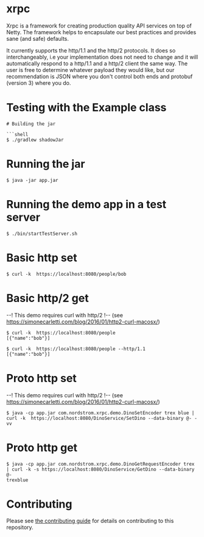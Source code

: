 xrpc
====

Xrpc is a framework for creating production quality API services on top of Netty. The framework helps to encapsulate our
best practices and provides sane (and safe) defaults.

It currently supports the http/1.1 and the http/2 protocols. It does so interchangeably, 
i.e your implementation does not need to change and it will automatically respond to a http/1.1 
and a http/2 client the same way. The user is free to determine whatever payload they would like, 
but our recommendation is JSON where you don't control both ends and protobuf (version 3) where you do.

# Testing with the Example class  
```
# Building the jar

```shell
$ ./gradlew shadowJar
```

# Running the jar

```shell
$ java -jar app.jar
```

# Running the demo app in a test server

```shell
$ ./bin/startTestServer.sh
```

# Basic http set

```shell
$ curl -k  https://localhost:8080/people/bob
```

# Basic http/2 get
--! This demo requires curl with http/2 !--
(see https://simonecarletti.com/blog/2016/01/http2-curl-macosx/)
```shell
$ curl -k  https://localhost:8080/people
[{"name":"bob"}]
```

```shell
$ curl -k  https://localhost:8080/people --http/1.1
[{"name":"bob"}]
```

# Proto http set
--! This demo requires curl with http/2 !--
(see https://simonecarletti.com/blog/2016/01/http2-curl-macosx/)
```shell
$ java -cp app.jar com.nordstrom.xrpc.demo.DinoSetEncoder trex blue | curl -k  https://localhost:8080/DinoService/SetDino --data-binary @- -vv
```

# Proto http get

```shell
$ java -cp app.jar com.nordstrom.xrpc.demo.DinoGetRequestEncoder trex | curl -k -s https://localhost:8080/DinoService/GetDino --data-binary @-
trexblue
```

# Contributing

Please see [the contributing guide](CONTRIBUTING.md) for details on contributing to this repository.
